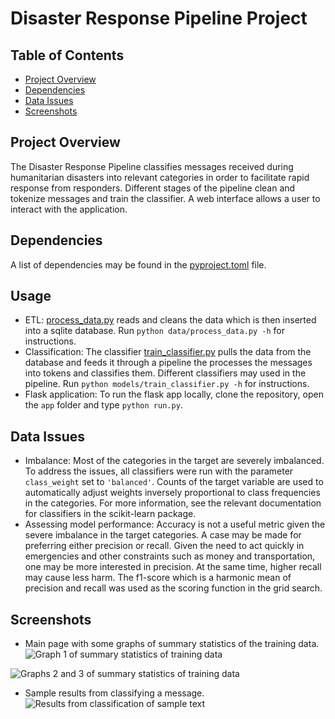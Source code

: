 # Disaster Response Pipeline Project

## Table of Contents
* [Project Overview](#project-overview)
* [Dependencies](#dependencies)
* [Data Issues](#data-ssues)
* [Screenshots](#screenshots)

## Project Overview

The Disaster Response Pipeline classifies messages received during humanitarian disasters into relevant categories in order to facilitate rapid response from responders. Different stages of the pipeline clean and tokenize messages and train the classifier. A web interface allows a user to interact with the application.

## Dependencies
A list of dependencies may be found in the [pyproject.toml](https://github.com/sunnykan/disaster_response_pipeline_project/blob/main/pyproject.toml?raw=true) file.

## Usage
* ETL: [process_data.py](https://github.com/sunnykan/disaster_response_pipeline_project/blob/main/data/process_data.py?raw=True) reads and cleans the data which is then inserted into a sqlite database. Run ```python data/process_data.py -h``` for instructions.
* Classification: The classifier [train_classifier.py](https://github.com/sunnykan/disaster_response_pipeline_project/blob/main/models/train_classifier.py?raw=True) pulls the data from the database and feeds it through a pipeline the processes the messages into tokens and classifies them. Different classifiers may used in the pipeline. Run ```python models/train_classifier.py -h``` for instructions.
* Flask application: To run the flask app locally, clone the repository, open the ```app``` folder and type ```python run.py```. 

## Data Issues
* Imbalance: Most of the categories in the target are severely imbalanced. To address the issues, all classifiers were run with the parameter  ```class_weight``` set to ```'balanced'```. Counts of the target variable are used to automatically adjust weights inversely proportional to class frequencies in the categories. For more information, see the relevant documentation for classifiers in the scikit-learn package.
* Assessing model performance: Accuracy is not a useful metric given the severe imbalance in the target categories. A case may be made for preferring either precision or recall. Given the need to act quickly in emergencies and other constraints such as money and transportation, one may be more interested in precision. At the same time, higher recall may cause less harm. The f1-score which is a harmonic mean of precision and recall was used as the scoring function in the grid search.

## Screenshots
* Main page with some graphs of summary statistics of the training data. 
![Graph 1 of summary statistics of training data](https://github.com/sunnykan/disaster_response_pipeline_project/blob/main/images/index-page-graph1.png?raw=true)

![Graphs 2 and 3 of summary statistics of training data](https://github.com/sunnykan/disaster_response_pipeline_project/blob/main/images/index-page-graph-2-3.png?raw=true)

* Sample results from classifying a message.
![Results from classification of sample text](https://github.com/sunnykan/disaster_response_pipeline_project/blob/main/images/classification-page.png?raw=true)
